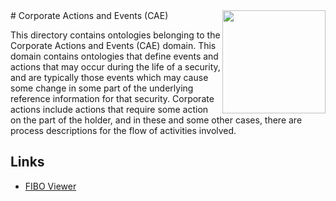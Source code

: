 <img src="https://spec.edmcouncil.org/fibo/htmlpages/master/latest/img/logo.66a988fe.png" width="165" align="right"/>
# Corporate Actions and Events (CAE)

This directory contains ontologies belonging to the Corporate Actions and Events (CAE) domain. This domain contains ontologies that define events and actions that may occur during the life of a security, and are typically those events which may cause some change in some part of the underlying reference information for that security. Corporate actions include actions that require some action on the part of the holder, and in these and some other cases, there are process descriptions for the flow of activities involved.

## Links

- [FIBO Viewer](https://spec.edmcouncil.org/fibo/ontology/CAE/MetadataCAE/CAEDomain)